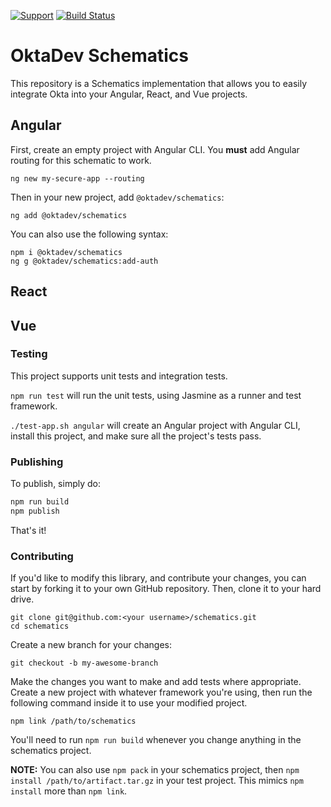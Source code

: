 [![Support](https://img.shields.io/badge/support-developer%20forum-blue.svg)][devforum] [![Build Status](https://travis-ci.org/oktadeveloper/schematics.svg?branch=master)](https://travis-ci.org/oktadeveloper/schematics)

# OktaDev Schematics

This repository is a Schematics implementation that allows you to easily integrate Okta into your Angular, React, and Vue projects.

## Angular 

First, create an empty project with Angular CLI. You **must** add Angular routing for this schematic to work.

```
ng new my-secure-app --routing
```

Then in your new project, add `@oktadev/schematics`:

```
ng add @oktadev/schematics
```

You can also use the following syntax:

```
npm i @oktadev/schematics
ng g @oktadev/schematics:add-auth
```

## React

## Vue

### Testing

This project supports unit tests and integration tests.

`npm run test` will run the unit tests, using Jasmine as a runner and test framework.

`./test-app.sh angular` will create an Angular project with Angular CLI, install this project, and make sure all the project's tests pass.

### Publishing

To publish, simply do:

```bash
npm run build
npm publish
```

That's it!

### Contributing

If you'd like to modify this library, and contribute your changes, you can start by forking it to your own GitHub repository. Then, clone it to your hard drive.

```
git clone git@github.com:<your username>/schematics.git
cd schematics
```

Create a new branch for your changes:

```
git checkout -b my-awesome-branch
```

Make the changes you want to make and add tests where appropriate. Create a new project with whatever framework you're using, then run the following command inside it to use your modified project.

```
npm link /path/to/schematics
```

You'll need to run `npm run build` whenever you change anything in the schematics project.

**NOTE:** You can also use `npm pack` in your schematics project, then `npm install /path/to/artifact.tar.gz` in your test project. This mimics `npm install` more than `npm link`.

[devforum]: https://devforum.okta.com

